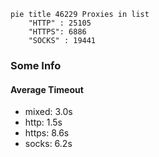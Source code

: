 
```mermaid
pie title 46229 Proxies in list
    "HTTP" : 25105
    "HTTPS": 6886
    "SOCKS" : 19441
```

### Some Info
#### Average Timeout

- mixed: 3.0s
- http: 1.5s
- https: 8.6s
- socks: 6.2s